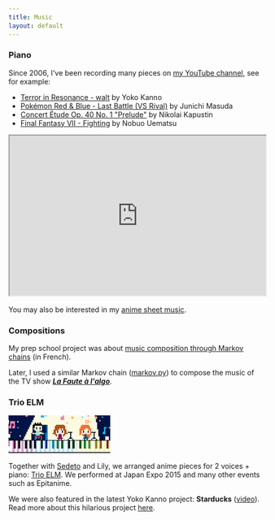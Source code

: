 ```yaml
---
title: Music
layout: default
---
```


### Piano

Since 2006, I've been recording many pieces on [my YouTube channel](https://www.youtube.com/user/Xnihpsel), see for example:

- [Terror in Resonance - walt](https://www.youtube.com/watch?v=dlg1n_jMtM0) by Yoko Kanno
- [Pokémon Red & Blue - Last Battle (VS Rival)](https://www.youtube.com/watch?v=S7fv2xgFUP8) by Junichi Masuda
- [Concert Étude Op. 40 No. 1 "Prelude"](https://www.youtube.com/watch?v=VykHhf7D6vc) by Nikolai Kapustin
- [Final Fantasy VII - Fighting](https://www.youtube.com/watch?v=kraAZIpYAEs) by Nobuo Uematsu

<iframe style="max-width: 100%" width="560" height="315" src="https://www.youtube.com/embed/dlg1n_jMtM0" allow="accelerometer; autoplay; encrypted-media; gyroscope; picture-in-picture" allowfullscreen></iframe>

You may also be interested in my [anime sheet music](https://jill-jenn.net/anime-sheet-music/).

### Compositions

My prep school project was about [music composition through Markov chains](https://jill-jenn.net/_static/works/un-algorithme-de-composition-musicale.pdf) (in French).

Later, I used a similar Markov chain ([markov.py](https://github.com/jilljenn/markov.py)) to compose the music of the TV show [***La Faute à l'algo***](https://fautealgo.fr).

### Trio ELM

![Trio ELM](/static/img/trioelm.png)

Together with [Sedeto](https://sedeto.carrd.co/) and Lily, we arranged anime pieces for 2 voices + piano: [Trio ELM](https://trioelm.com/).
We performed at Japan Expo 2015 and many other events such as Epitanime.

We were also featured in the latest Yoko Kanno project: **Starducks** ([video](https://youtu.be/f7t36bKiymo)).  
Read more about this hilarious project [here](https://starducks.me/howtojoin-en/).
